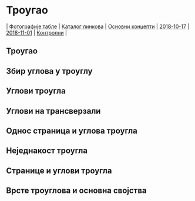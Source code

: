 # Троугао

| [Фотографије табле](https://photos.app.goo.gl/S8o6mDqSJr1YeFwU8)
| [Каталог линкова](https://ndjapic.github.io/zayopa/m6/02-trougao1/)
| [Основни концепти](https://sites.google.com/site/ortocentar?hl=sr)
| [2018-10-17](https://drive.google.com/drive/folders/1NAjkH1VsCo0WPu2FOKMn96RMTPJK1JJl?usp=drive_link)
| [2018-11-01](https://drive.google.com/drive/folders/1PcVEfiTEhUEhmgDNb-NhVZtIk5-VtCvO?usp=drive_link)
| [Контролни](https://drive.google.com/drive/folders/0B-Ml4P4pFIzwU0FLdkVnamtRUVNLMTRYUWpGOVZxUQ?resourcekey=0-q0_PMoCE11c9cB7v7Btd1w&usp=drive_link)
| []()

## Троугао
## Збир углова у троуглу
## Углови троугла
## Углови на трансверзали
## Однос страница и углова троугла
## Неједнакост троугла
## Странице и углови троугла
## Врсте троуглова и основна својства
